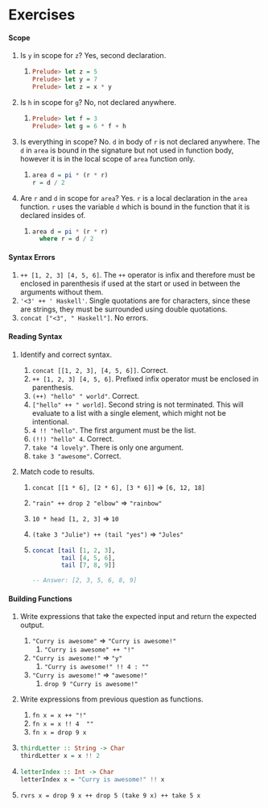 # Exercises

#### Scope

1. Is `y` in scope for `z`? Yes, second declaration.

   1. ```haskell
      Prelude> let z = 5
      Prelude> let y = 7
      Prelude> let z = x * y
      ```

2. Is `h` in scope for `g`? No, not declared anywhere.

   1. ```haskell
      Prelude> let f = 3
      Prelude> let g = 6 * f + h
      ```

3. Is everything in scope? No. `d` in body of `r` is not declared anywhere. The `d` in `area` is bound in the signature but not used in function body, however it is in the local scope of `area` function only.

   1. ```haskell
      area d = pi * (r * r)
      r = d / 2
      ```

4. Are `r` and `d` in scope for `area`? Yes. `r` is a local declaration in the `area` function. `r` uses the variable `d` which is bound in the function that it is declared insides of.

   1. ```haskell
      area d = pi * (r * r)
        where r = d / 2
      ```

#### Syntax Errors

1. `++ [1, 2, 3] [4, 5, 6]`. The `++` operator is infix and therefore must be enclosed in parenthesis if used at the start or used in between the arguments without them.
2. `'<3' ++ ' Haskell'`. Single quotations are for characters, since these are strings, they must be surrounded using double quotations. 
3. `concat ["<3", " Haskell"]`. No errors.

#### Reading Syntax

1. Identify and correct syntax.

   1. `concat [[1, 2, 3], [4, 5, 6]]`. Correct.
   2. `++ [1, 2, 3] [4, 5, 6]`. Prefixed infix operator must be enclosed in parenthesis.
   3. `(++) "hello" " world"`. Correct.
   4. `["hello" ++ " world]`. Second string is not terminated. This will evaluate to a list with a single element, which might not be intentional.
   5. `4 !! "hello"`. The first argument must be the list.
   6. `(!!) "hello" 4`. Correct.
   7. `take "4 lovely"`. There is only one argument.
   8. `take 3 "awesome"`. Correct.

2. Match code to results.

   1. `concat [[1 * 6], [2 * 6], [3 * 6]]` => `[6, 12, 18]`

   2. `"rain" ++ drop 2 "elbow"` => `"rainbow"`

   3. `10 * head [1, 2, 3]` => `10`

   4. `(take 3 "Julie") ++ (tail "yes")` => `"Jules"`

   5. ```haskell
      concat [tail [1, 2, 3],
              tail [4, 5, 6],
              tail [7, 8, 9]]
              
      -- Answer: [2, 3, 5, 6, 8, 9]
      ```

#### Building Functions

1. Write expressions that take the expected input and return the expected output.

   1. `"Curry is awesome"` => `"Curry is awesome!"`
      1. `"Curry is awesome" ++ "!"`
   2. `"Curry is awesome!"` => `"y"`
      1. `"Curry is awesome!" !! 4 : ""`
   3. `"Curry is awesome!"` => `"awesome!"`
      1. `drop 9 "Curry is awesome!"`

2. Write expressions from previous question as functions.

   1. `fn x = x ++ "!"`
   2. `fn x = x !! 4  ""`
   3. `fn x = drop 9 x`

3. ```haskell
   thirdLetter :: String -> Char
   thirdLetter x = x !! 2
   ```

4. ```haskell
   letterIndex :: Int -> Char
   letterIndex x = "Curry is awesome!" !! x
   ```

5. `rvrs x = drop 9 x ++ drop 5 (take 9 x) ++ take 5 x`